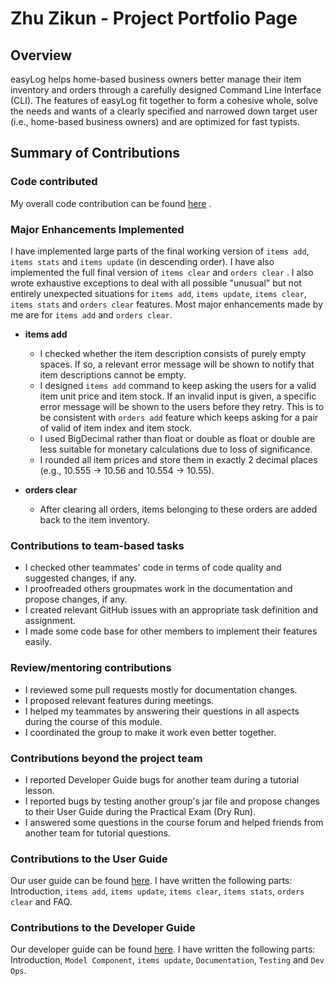 # Zhu Zikun - Project Portfolio Page

## Overview

easyLog helps home-based business owners better manage their item inventory and orders through a carefully designed
Command Line Interface (CLI). The features of easyLog fit together to form a cohesive whole, solve the needs and wants
of a clearly specified and narrowed down target user (i.e., home-based business owners) and are optimized for fast
typists.

## Summary of Contributions

### **Code contributed**

My overall code contribution can be
found [here](https://nus-cs2113-ay2021s2.github.io/tp-dashboard/?search=zikunz&sort=groupTitle&sortWithin=title&since=2021-03-05&timeframe=commit&mergegroup=&groupSelect=groupByRepos&breakdown=false&tabOpen=true&tabType=authorship&tabAuthor=zikunz&tabRepo=AY2021S2-CS2113T-T09-4%2Ftp%5Bmaster%5D&authorshipIsMergeGroup=false&authorshipFileTypes=docs~functional-code~test-code)
.

### **Major Enhancements Implemented**
I have implemented large
parts of the final working version of `items add`, `items stats` and
`items update` (in descending order). I have also implemented the full final version of `items clear` and `orders clear`
. I also wrote exhaustive exceptions to deal with all possible "unusual" but not entirely unexpected situations for `items add`, `items update`, `items clear`,
`items stats` and `orders clear` features.
Most major enhancements made by me are for `items add` and `orders clear`.
+ **items add**
    + I checked whether the item description consists of purely empty spaces. If so, a relevant error message will be
      shown to notify that item descriptions cannot be empty.
    + I designed `items add` command to keep asking the users for a valid item unit price
      and item stock. If an invalid input is given, a specific error message will be shown to the users before they
      retry. This is to be consistent with `orders add` feature which keeps asking for a pair of valid of item index
      and item stock.
    + I used BigDecimal rather than float or double as float or double are less suitable for
      monetary calculations due to loss of significance.
    + I rounded all item prices and store them in exactly 2 decimal places (e.g., 10.555 -> 10.56 and 10.554 -> 10.55).

+ **orders clear**
    + After clearing all orders, items belonging to these orders are added back to the item inventory.

### **Contributions to team-based tasks**
+ I checked other teammates' code in terms of code quality and suggested changes, if any.
+ I proofreaded others groupmates work in the documentation and propose changes, if any.
+ I created relevant GitHub issues with an appropriate task definition and assignment.
+ I made some code base for other members to implement their features easily.

### **Review/mentoring contributions**
+ I reviewed some pull requests mostly for documentation changes.
+ I proposed relevant features during meetings.
+ I helped my teammates by answering their questions in all aspects during the course of this module.
+ I coordinated the group to make it work even better together.

### **Contributions beyond the project team**
+ I reported Developer Guide bugs for another team during a tutorial lesson.
+ I reported bugs by testing another group's jar file and propose changes to their User Guide during the Practical Exam
  (Dry Run).
+ I answered some questions in the course forum and helped friends from another team for tutorial questions.

### **Contributions to the User Guide**
Our user guide can be found [here](https://github.com/AY2021S2-CS2113T-T09-4/tp/blob/master/docs/UserGuide.md).
I have written the following parts: Introduction, `items add`, `items update`, `items clear`, `items stats`, `orders clear` and FAQ.

### **Contributions to the Developer Guide**
Our developer guide can be found [here](https://github.com/AY2021S2-CS2113T-T09-4/tp/blob/master/docs/DeveloperGuide.md).
I have written the following parts: Introduction, `Model Component`, `items update`, `Documentation`, `Testing` and `Dev Ops`.
